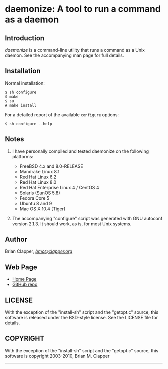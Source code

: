 daemonize: A tool to run a command as a daemon
==============================================

## Introduction

*daemonize* is a command-line utility that runs a command as a Unix daemon.
See the accompanying man page for full details.

## Installation

Normal installation:

    $ sh configure
    $ make
    $ su 
    # make install

For a detailed report of the available `configure` options:

    $ sh configure --help

## Notes

1. I have personally compiled and tested daemonize on the following platforms:

   - FreeBSD 4.x and 8.0-RELEASE
   - Mandrake Linux 8.1
   - Red Hat Linux 6.2
   - Red Hat Linux 8.0
   - Red Hat Enterprise Linux 4 / CentOS 4
   - Solaris (SunOS 5.8)
   - Fedora Core 5
   - Ubuntu 8 and 9
   - Mac OS X 10.4 (Tiger)

2. The accompanying "configure" script was generated with GNU autoconf
   version 2.1.3. It should work, as is, for most Unix systems.

## Author

Brian Clapper, *bmc@clapper.org*

## Web Page

* [Home Page][daemonize-home]
* [GitHub repo][github-repo]

[daemonize-home]: http://www.clapper.org/software/daemonize
[github-repo]: http://github.com/bmc/daemonize

## LICENSE

With the exception of the "install-sh" script and the "getopt.c" source,
this software is released under the BSD-style license. See the LICENSE
file for details.

## COPYRIGHT

With the exception of the "install-sh" script and the "getopt.c" source,
this software is copyright 2003-2010, Brian M. Clapper

---------------------------------------------------------------------------

